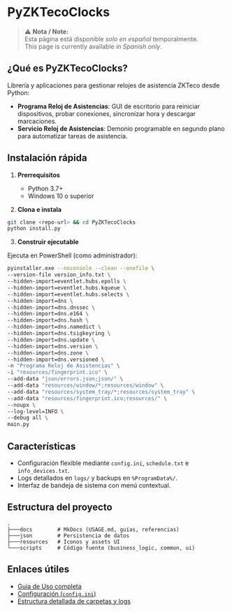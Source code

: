 # PyZKTecoClocks

> ⚠️ **Nota / Note:**  
> Esta página está disponible _solo en español_ temporalmente.  
> This page is currently available _in Spanish only_.

## ¿Qué es PyZKTecoClocks?

Librería y aplicaciones para gestionar relojes de asistencia ZKTeco desde Python:

- **Programa Reloj de Asistencias**: GUI de escritorio para reiniciar dispositivos, probar conexiones, sincronizar hora y descargar marcaciones.  
- **Servicio Reloj de Asistencias**: Demonio programable en segundo plano para automatizar tareas de asistencia.

## Instalación rápida

1. **Prerrequisitos**

    - Python 3.7+  
    - Windows 10 o superior

2. **Clona e instala**

```bash
git clone <repo-url> && cd PyZKTecoClocks
python install.py
```

3. **Construir ejecutable**

Ejecuta en PowerShell (como administrador):

```bash
pyinstaller.exe --noconsole --clean --onefile \
--version-file version_info.txt \
--hidden-import=eventlet.hubs.epolls \
--hidden-import=eventlet.hubs.kqueue \
--hidden-import=eventlet.hubs.selects \
--hidden-import=dns \
--hidden-import=dns.dnssec \
--hidden-import=dns.e164 \
--hidden-import=dns.hash \
--hidden-import=dns.namedict \
--hidden-import=dns.tsigkeyring \
--hidden-import=dns.update \
--hidden-import=dns.version \
--hidden-import=dns.zone \
--hidden-import=dns.versioned \
-n "Programa Reloj de Asistencias" \
-i "resources/fingerprint.ico" \
--add-data "json/errors.json;json/" \
--add-data "resources/window/*;resources/window" \
--add-data "resources/system_tray/*;resources/system_tray" \
--add-data "resources/fingerprint.ico;resources/" \
--noupx \
--log-level=INFO \
--debug all \
main.py
```

## Características

- Configuración flexible mediante `config.ini`, `schedule.txt` e `info_devices.txt`.  
- Logs detallados en `logs/` y backups en `%ProgramData%/`.  
- Interfaz de bandeja de sistema con menú contextual.

## Estructura del proyecto

```plaintext
.
├───docs        # MkDocs (USAGE.md, guías, referencias)
├───json        # Persistencia de datos
├───resources   # Iconos y assets UI
└───scripts     # Código fuente (business_logic, common, ui)
```

## Enlaces útiles

- [Guía de Uso completa](USAGE.md)  
- [Configuración (`config.ini`)](USAGE.md#archivo-de-configuracion-configini)  
- [Estructura detallada de carpetas y logs](USAGE.md#carpetas-generadas)